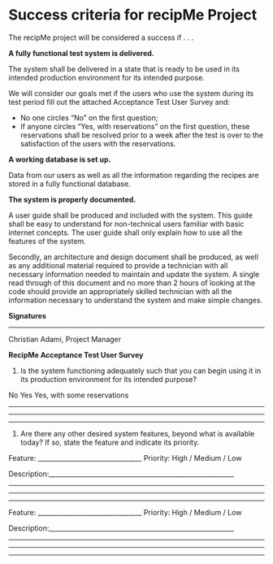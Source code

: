 # Success criteria for recipMe Project

The recipMe project will be considered a success if . . . 

**A fully functional test system is delivered.**

The system shall be delivered in a state that is ready to be used in its intended production environment for its intended purpose.

We will consider our goals met if the users who use the system during its test period fill out the attached Acceptance Test User Survey and:

- No one circles “No” on the first question;
- If anyone circles “Yes, with reservations” on the first question, these reservations shall be resolved prior to a week after the test is over to the satisfaction of the users with the reservations.



**A working database is set up.**

Data from our users as well as all the information regarding the recipes are stored in a fully functional database.



**The system is properly documented.**

A user guide shall be produced and included with the system. This guide shall be easy to understand for non-technical users familiar with basic internet concepts. The user guide shall only explain how to use all the features of the system.

Secondly, an architecture and design document shall be produced, as well as any additional material required to provide a technician with all necessary information needed to maintain and update the system. A single read through of this document and no more than 2 hours of looking at the code should provide an appropriately skilled technician with all the information necessary to understand the system and make simple changes.















**Signatures**





_______________________________

Christian Adami, Project Manager

**RecipMe Acceptance Test User Survey**



1. Is the system functioning adequately such that you can begin using it in its production environment for its intended purpose?



 No    Yes   Yes, with some reservations

___________________________________________________________________

___________________________________________________________________

___________________________________________________________________





1. Are there any other desired system features, beyond what is available today? If so, state the feature and indicate its priority.



Feature: ________________________________   Priority: High / Medium / Low

Description:_________________________________________________________

___________________________________________________________________

___________________________________________________________________

___________________________________________________________________



Feature: ________________________________   Priority: High / Medium / Low

Description:_________________________________________________________

___________________________________________________________________

___________________________________________________________________

___________________________________________________________________